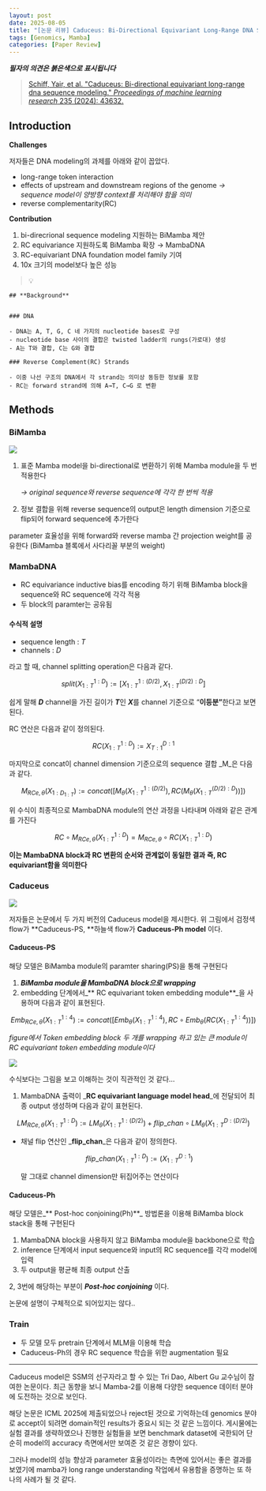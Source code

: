 ```yaml
---
layout: post
date: 2025-08-05
title: "[논문 리뷰] Caduceus: Bi-Directional Equivariant Long-Range DNA Sequence Modeling"
tags: [Genomics, Mamba]
categories: [Paper Review]
---
```


<span class="notion-red">_**필자의 의견은 붉은색으로 표시됩니다**_</span>


> [Schiff, Yair, et al. "Caduceus: Bi-directional equivariant long-range dna sequence modeling." ](https://pmc.ncbi.nlm.nih.gov/articles/PMC12189541/)[_Proceedings of machine learning research_](https://pmc.ncbi.nlm.nih.gov/articles/PMC12189541/)[ 235 (2024): 43632.](https://pmc.ncbi.nlm.nih.gov/articles/PMC12189541/)



## Introduction


**Challenges**


저자들은 DNA modeling의 과제를 아래와 같이 꼽았다.

- long-range token interaction
- effects of upstream and downstream regions of the genome 
_→ sequence model이 양방향 context를 처리해야 함을 의미_
- reverse complementarity(RC)

**Contribution**

1. bi-direcrional sequence modeling 지원하는 BiMamba 제안
1. RC equivariance 지원하도록 BiMamba 확장 → MambaDNA
1. RC-equivariant DNA foundation model family 기여
1. 10x 크기의 model보다 높은 성능

> 💡 


	## **Background**


	### DNA

	- DNA는 A, T, G, C 네 가지의 nucleotide bases로 구성
	- nucleotide base 사이의 결합은 twisted ladder의 rungs(가로대) 생성
	- A는 T와 결합, C는 G와 결합

	### Reverse Complement(RC) Strands

	- 이중 나선 구조의 DNA에서 각 strand는 의미상 동등한 정보를 포함
	- RC는 forward strand에 의해 A→T, C→G 로 변환


## Methods



### BiMamba


![](https://prod-files-secure.s3.us-west-2.amazonaws.com/542b861c-36a8-4051-84e5-8804b6728dba/2c247d59-7815-4980-99f0-8f0d21f445a7/image.png?X-Amz-Algorithm=AWS4-HMAC-SHA256&X-Amz-Content-Sha256=UNSIGNED-PAYLOAD&X-Amz-Credential=ASIAZI2LB466VZSILPE5%2F20250814%2Fus-west-2%2Fs3%2Faws4_request&X-Amz-Date=20250814T091223Z&X-Amz-Expires=3600&X-Amz-Security-Token=IQoJb3JpZ2luX2VjEPn%2F%2F%2F%2F%2F%2F%2F%2F%2F%2FwEaCXVzLXdlc3QtMiJGMEQCIHho2gbl1i0ABQaxr3lsZ6cRsvpOojroKg75dQlcrMjpAiAo64X8yLNMGVHl9wcSdLGF0%2FozPJ9xaeGR1Cc4yOtmXir%2FAwhCEAAaDDYzNzQyMzE4MzgwNSIMScyyl3AtgFGYsrMYKtwD49rY2MVHKnoHQlaJC4PmHcu0TO5OchfJqAWz7OtDRfknZTzvwQh0MseXMWQadycDRqzQpb8QJMWxatQNAiqAzyUo1xBNOj8lfLGZd3AzhJk5Es52vFXaXQ5oyGwZYvdNTqva9SCfwZzMq%2B%2BwSgD3K%2BE2b5byZrJUvtsXstd6l0MHjkAZXU%2F6Yw3M5zqO1P4ZbaS5cc4BspZ7MSlZSLC2jluVPJ2rQw6xeFOPF9n8SSmmebn6Ccs7a9FNF4NPMamwLqwIORM9NF0O6RryhWqFKOF%2BplpbQG5XLrHmVxP0T32MHpd%2BjdFVGgM9LPf2b0ZpCeiJcJh2FDMYzpY9tJD8pVjZoyuMcEo8MF9b8EnTH%2BWiBiMONY8e2KFOtUr8M5hNSZDflgxCwhjiFN%2FEQRym0huSh%2F5z8IZIsuT%2BuYz25ueSAc12WAo32ho%2BpPDMiHzYKAO64KNtMcWsfrmAMVpHDuiIWugV2LzjqhCYHU6LYzGiuFeLdH6kSTEnZYmM%2B0AHrDcLoPhSvgTYujW2pEpHk7FKZ7j7Xy0M2TMnvd0rmNIDW3pR9mylgzsSL%2BNezc5oU9Jhwg30yNI1hq7Xq5viLeFAtMcpur2JeN8AAcc2lUmiitBvYo95Xkel4JMw9Mb2xAY6pgFCQ3kwSHfAogeI3sGufwISlpYFSVTmStePYbX26K8FhPSxFlbhoxD1KEslohFKEyue7Aq7%2FwWYp79V4Bx8lVrdfBk1YR4lgfjX3Xwp0r13nY43SpDnynC6J2CblycS9RIHMxSGdhZfcl8o04mkzYSmVuu%2F1JUKwPgCQ9mHlIt6qlDGdiW9jovRIFCyayl5A61ODdbg2o3no8aEO7aQZeZWESTTvzcB&X-Amz-Signature=95f2c2f6ef0ee0939795c99ef8135a9884c5b621a1240ddf607dfcdec82fabcd&X-Amz-SignedHeaders=host&x-amz-checksum-mode=ENABLED&x-id=GetObject)

1. 표준 Mamba model을 bi-directional로 변환하기 위해 Mamba module을 두 번 적용한다

	_→ original sequence와 reverse sequence에 각각 한 번씩 적용_

1. 정보 결합을 위해 reverse sequence의 output은 length dimension 기준으로 flip되어 forward sequence에 추가한다

parameter 효율성을 위해 forward와 reverse mamba 간 projection weight를 공유한다 (BiMamba 블록에서 사다리꼴 부분의 weight)



### MambaDNA

- RC equivariance inductive bias를 encoding 하기 위해 BiMamba block을 sequence와 RC sequence에 각각 적용
- 두 block의 paramter는 공유됨


#### 수식적 설명

- sequence length : _T_
- channels : _D_

라고 할 때,  channel splitting operation은 다음과 같다.


$$
split(X^{1:D}_{1:T}):=[X^{1:(D/2)}_{1:T},X^{(D/2):D}_{1:T}]
$$


<span class="notion-red">쉽게 말해 </span><span class="notion-red">_**D**_</span><span class="notion-red"> channel을 가진 길이가 </span><span class="notion-red">_**T**_</span><span class="notion-red">인 </span><span class="notion-red">_**X**_</span><span class="notion-red">를 channel 기준으로 “</span><span class="notion-red">**이등분”**</span><span class="notion-red">한다고 보면 된다.</span>


RC 연산은 다음과 같이 정의된다.


$$
RC(X^{1:D}_{1:T}):=X^{D:1}_{T:1}
$$


마지막으로 concat이 channel dimension 기준으로의 sequence 결합 _M_은 다음과 같다.


$$
M_{RCe,\theta}(X_{1:D_{1:T}}):=concat([M_{\theta}(X^{1:(D/2)}_{1:T}),RC(M_{\theta}(X^{(D/2):D}_{1:T}))])
$$


위 수식이 최종적으로 MambaDNA module의 연산 과정을 나타내며 아래와 같은 관계를 가진다


$$
RC\circ M_{RCe,\theta}(X^{1:D}_{1:T}) = M_{RCe,\theta} \circ RC(X^{1:D}_{1:T})
$$


**이는 MambaDNA block과 RC 변환의 순서와 관계없이 동일한 결과 즉, RC equivariant함을 의미한다**



### Caduceus


![](https://prod-files-secure.s3.us-west-2.amazonaws.com/542b861c-36a8-4051-84e5-8804b6728dba/f94a60d7-8145-473b-aef9-7c68d3ec604a/image.png?X-Amz-Algorithm=AWS4-HMAC-SHA256&X-Amz-Content-Sha256=UNSIGNED-PAYLOAD&X-Amz-Credential=ASIAZI2LB466VZSILPE5%2F20250814%2Fus-west-2%2Fs3%2Faws4_request&X-Amz-Date=20250814T091223Z&X-Amz-Expires=3600&X-Amz-Security-Token=IQoJb3JpZ2luX2VjEPn%2F%2F%2F%2F%2F%2F%2F%2F%2F%2FwEaCXVzLXdlc3QtMiJGMEQCIHho2gbl1i0ABQaxr3lsZ6cRsvpOojroKg75dQlcrMjpAiAo64X8yLNMGVHl9wcSdLGF0%2FozPJ9xaeGR1Cc4yOtmXir%2FAwhCEAAaDDYzNzQyMzE4MzgwNSIMScyyl3AtgFGYsrMYKtwD49rY2MVHKnoHQlaJC4PmHcu0TO5OchfJqAWz7OtDRfknZTzvwQh0MseXMWQadycDRqzQpb8QJMWxatQNAiqAzyUo1xBNOj8lfLGZd3AzhJk5Es52vFXaXQ5oyGwZYvdNTqva9SCfwZzMq%2B%2BwSgD3K%2BE2b5byZrJUvtsXstd6l0MHjkAZXU%2F6Yw3M5zqO1P4ZbaS5cc4BspZ7MSlZSLC2jluVPJ2rQw6xeFOPF9n8SSmmebn6Ccs7a9FNF4NPMamwLqwIORM9NF0O6RryhWqFKOF%2BplpbQG5XLrHmVxP0T32MHpd%2BjdFVGgM9LPf2b0ZpCeiJcJh2FDMYzpY9tJD8pVjZoyuMcEo8MF9b8EnTH%2BWiBiMONY8e2KFOtUr8M5hNSZDflgxCwhjiFN%2FEQRym0huSh%2F5z8IZIsuT%2BuYz25ueSAc12WAo32ho%2BpPDMiHzYKAO64KNtMcWsfrmAMVpHDuiIWugV2LzjqhCYHU6LYzGiuFeLdH6kSTEnZYmM%2B0AHrDcLoPhSvgTYujW2pEpHk7FKZ7j7Xy0M2TMnvd0rmNIDW3pR9mylgzsSL%2BNezc5oU9Jhwg30yNI1hq7Xq5viLeFAtMcpur2JeN8AAcc2lUmiitBvYo95Xkel4JMw9Mb2xAY6pgFCQ3kwSHfAogeI3sGufwISlpYFSVTmStePYbX26K8FhPSxFlbhoxD1KEslohFKEyue7Aq7%2FwWYp79V4Bx8lVrdfBk1YR4lgfjX3Xwp0r13nY43SpDnynC6J2CblycS9RIHMxSGdhZfcl8o04mkzYSmVuu%2F1JUKwPgCQ9mHlIt6qlDGdiW9jovRIFCyayl5A61ODdbg2o3no8aEO7aQZeZWESTTvzcB&X-Amz-Signature=9b20dcfc7e510fa58bdcf5eaa81622f6f8cf171426bde9e3fc665747368a1eda&X-Amz-SignedHeaders=host&x-amz-checksum-mode=ENABLED&x-id=GetObject)


저자들은 논문에서 두 가지 버전의 Caduceus model을 제시한다. 위 그림에서 검정색 flow가 **Caduceus-PS, **하늘색 flow가 **Caduceus-Ph model** 이다.



#### Caduceus-PS


해당 모델은 BiMamba module의 paramter sharing(PS)을 통해 구현된다

1. _**BiMamba module을 MambaDNA block으로 wrapping**_
1. embedding 단계에서_** RC equivariant token embedding module**_을 사용하며 다음과 같이 표현된다.

$$
Emb_{RCe,\theta}(X^{1:4}_{1:T}):=concat([Emb_{\theta}(X^{1:4}_{1:T}),RC \circ Emb_{\theta}(RC(X^{1:4}_{1:T}))])
$$


_figure에서 Token embedding block 두 개를 wrapping 하고 있는 큰 module이 RC equivariant token embedding module이다_


![](https://prod-files-secure.s3.us-west-2.amazonaws.com/542b861c-36a8-4051-84e5-8804b6728dba/b175e4da-71eb-4e91-8c23-a06dabe673c9/image.png?X-Amz-Algorithm=AWS4-HMAC-SHA256&X-Amz-Content-Sha256=UNSIGNED-PAYLOAD&X-Amz-Credential=ASIAZI2LB466VZSILPE5%2F20250814%2Fus-west-2%2Fs3%2Faws4_request&X-Amz-Date=20250814T091223Z&X-Amz-Expires=3600&X-Amz-Security-Token=IQoJb3JpZ2luX2VjEPn%2F%2F%2F%2F%2F%2F%2F%2F%2F%2FwEaCXVzLXdlc3QtMiJGMEQCIHho2gbl1i0ABQaxr3lsZ6cRsvpOojroKg75dQlcrMjpAiAo64X8yLNMGVHl9wcSdLGF0%2FozPJ9xaeGR1Cc4yOtmXir%2FAwhCEAAaDDYzNzQyMzE4MzgwNSIMScyyl3AtgFGYsrMYKtwD49rY2MVHKnoHQlaJC4PmHcu0TO5OchfJqAWz7OtDRfknZTzvwQh0MseXMWQadycDRqzQpb8QJMWxatQNAiqAzyUo1xBNOj8lfLGZd3AzhJk5Es52vFXaXQ5oyGwZYvdNTqva9SCfwZzMq%2B%2BwSgD3K%2BE2b5byZrJUvtsXstd6l0MHjkAZXU%2F6Yw3M5zqO1P4ZbaS5cc4BspZ7MSlZSLC2jluVPJ2rQw6xeFOPF9n8SSmmebn6Ccs7a9FNF4NPMamwLqwIORM9NF0O6RryhWqFKOF%2BplpbQG5XLrHmVxP0T32MHpd%2BjdFVGgM9LPf2b0ZpCeiJcJh2FDMYzpY9tJD8pVjZoyuMcEo8MF9b8EnTH%2BWiBiMONY8e2KFOtUr8M5hNSZDflgxCwhjiFN%2FEQRym0huSh%2F5z8IZIsuT%2BuYz25ueSAc12WAo32ho%2BpPDMiHzYKAO64KNtMcWsfrmAMVpHDuiIWugV2LzjqhCYHU6LYzGiuFeLdH6kSTEnZYmM%2B0AHrDcLoPhSvgTYujW2pEpHk7FKZ7j7Xy0M2TMnvd0rmNIDW3pR9mylgzsSL%2BNezc5oU9Jhwg30yNI1hq7Xq5viLeFAtMcpur2JeN8AAcc2lUmiitBvYo95Xkel4JMw9Mb2xAY6pgFCQ3kwSHfAogeI3sGufwISlpYFSVTmStePYbX26K8FhPSxFlbhoxD1KEslohFKEyue7Aq7%2FwWYp79V4Bx8lVrdfBk1YR4lgfjX3Xwp0r13nY43SpDnynC6J2CblycS9RIHMxSGdhZfcl8o04mkzYSmVuu%2F1JUKwPgCQ9mHlIt6qlDGdiW9jovRIFCyayl5A61ODdbg2o3no8aEO7aQZeZWESTTvzcB&X-Amz-Signature=6a9969392e6ffc84437163edb6c3cc53d2dbeee118d7662ab94f5cb6671b0015&X-Amz-SignedHeaders=host&x-amz-checksum-mode=ENABLED&x-id=GetObject)


<span class="notion-red">수식보다는 그림을 보고 이해하는 것이 직관적인 것 같다…</span>

1. MambaDNA 출력이 _**RC equivariant language model head**_에 전달되어 최종 output 생성하며 다음과 같이 표현된다.

$$
LM_{RCe,\theta}(X^{1:D}_{1:T}):= LM_{\theta}(X^{1:(D/2)}_{1:T})+flip\_chan\circ LM_{\theta}(X^{D:(D/2)}_{1:T})
$$

- 채널 flip 연산인 _**flip\_chan**_은 다음과 같이 정의한다.

	$$
	flip\_chan(X^{1:D}_{1:T}):=(X^{D:1}_{1:T})
	$$


	말 그대로 channel dimension만 뒤집어주는 연산이다



#### Caduceus-Ph


해당 모델은_** Post-hoc conjoining(Ph)**_ 방법론을 이용해 BiMamba block stack을 통해 구현된다

1. MambaDNA block을 사용하지 않고 BiMamba module을 backbone으로 학습
1. inference 단계에서 input sequence와 input의 RC sequence를 각각 model에 입력
1. 두 output을 평균해 최종 output 산출

2, 3번에 해당하는 부분이 _**Post-hoc conjoining**_ 이다.


<span class="notion-red">논문에 설명이 구체적으로 되어있지는 않다..</span>



### Train

- 두 모델 모두 pretrain 단계에서 MLM을 이용해 학습
- Caduceus-Ph의 경우 RC sequence 학습을 위한 augmentation 필요

---


<span class="notion-red">Caduceus model은 SSM의 선구자라고 할 수 있는 Tri Dao, Albert Gu 교수님이 참여한 논문이다. 최근 동향을 보니 Mamba-2를 이용해 다양한 sequence 데이터 분야에 도전하는 것으로 보인다.</span>


<span class="notion-red">해당 논문은 ICML 2025에 제출되었으나 reject된 것으로 기억하는데 genomics 분야로 accept이 되려면 domain적인 results가 중요시 되는 것 같은 느낌이다. 게시물에는 실험 결과를 생략하였으나 진행한 실험들을 보면 benchmark dataset에 국한되어 단순히 model의 accuracy 측면에서만 보여준 것 같은 경향이 있다.</span>


<span class="notion-red">그러나 model의 성능 향상과 parameter 효율성이라는 측면에 있어서는 좋은 결과를 보였기에 mamba가 long range understanding 작업에서 유용함을 증명하는 또 하나의 사례가 될 것 같다.</span>

